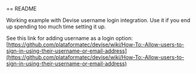 == README

Working example with Devise username login integration. Use it if you end up spending too much time setting it up.

See this link for adding username as a login option: [https://github.com/plataformatec/devise/wiki/How-To:-Allow-users-to-sign-in-using-their-username-or-email-address](https://github.com/plataformatec/devise/wiki/How-To:-Allow-users-to-sign-in-using-their-username-or-email-address)
